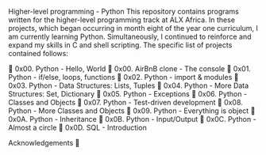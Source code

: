 Higher-level programming - Python
This repository contains programs written for the higher-level programming track at ALX Africa. In these projects, which began occurring in month eight of the year one curriculum, I am currently learning Python. Simultaneously, I continued to reinforce and expand my skills in C and shell scripting. The specific list of projects contained follows:

	0x00. Python - Hello, World
	0x00. AirBnB clone - The console
	0x01. Python - if/else, loops, functions
	0x02. Python - import & modules
	0x03. Python - Data Structures: Lists, Tuples
	0x04. Python - More Data Structures: Set, Dictionary
	0x05. Python - Exceptions
	0x06. Python - Classes and Objects
	0x07. Python - Test-driven development
	0x08. Python - More Classes and Objects
	0x09. Python - Everything is object
	0x0A. Python - Inheritance
	0x0B. Python - Input/Output
	0x0C. Python - Almost a circle
	0x0D. SQL - Introduction

Acknowledgements 🙏
